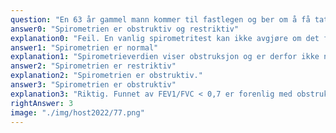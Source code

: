 ```yaml
---
question: "En 63 år gammel mann kommer til fastlegen og ber om å få tatt en spirometri. Han har problemer med å følge kona på tur i skogen pga dårlig pust. Tabellen nedenfor viser resultatet av spirometrien. Hva er riktig tolkning av denne spirometrien?"
answer0: "Spirometrien er obstruktiv og restriktiv"
explanation0: "Feil. En vanlig spirometritest kan ikke avgjøre om det foreligger både obstruksjon og restriksjon samtidig. Da må testen utvides med pletysmografi. Ved alvorlig obstruksjon er det vanlig å se lav FVC grunnet høyt RV (residualvolum) med tilnærmet normal TLC (total lungekapasitet), jfr RV + FVC = TLC."
answer1: "Spirometrien er normal"
explanation1: "Spirometrieverdien viser obstruksjon og er derfor ikke normal."
answer2: "Spirometrien er restriktiv"
explanation2: "Spirometrien er obstruktiv."
answer3: "Spirometrien er obstruktiv"
explanation3: "Riktig. Funnet av FEV1/FVC < 0,7 er forenlig med obstruksjon."
rightAnswer: 3
image: "./img/host2022/77.png"
---
```

